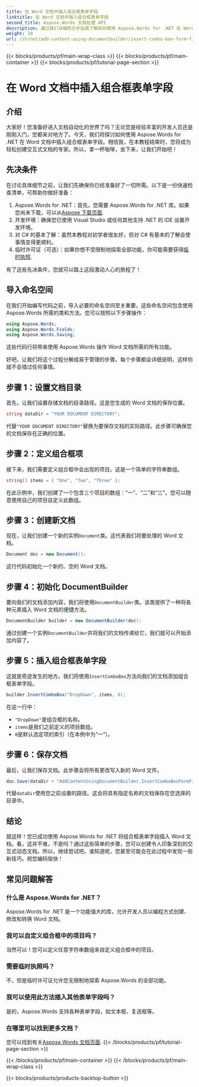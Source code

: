 ```yaml
---
title: 在 Word 文档中插入组合框表单字段
linktitle: 在 Word 文档中插入组合框表单字段
second_title: Aspose.Words 文档处理 API
description: 通过我们详细的分步指南了解如何使用 Aspose.Words for .NET 在 Word 文档中插入组合框表单字段。
weight: 10
url: /zh/net/add-content-using-documentbuilder/insert-combo-box-form-field/
---
```


{{< blocks/products/pf/main-wrap-class >}}
{{< blocks/products/pf/main-container >}}
{{< blocks/products/pf/tutorial-page-section >}}

# 在 Word 文档中插入组合框表单字段

## 介绍

大家好！您准备好进入文档自动化的世界了吗？无论您是经验丰富的开发人员还是刚刚入门，您都来对地方了。今天，我们将探讨如何使用 Aspose.Words for .NET 在 Word 文档中插入组合框表单字段。相信我，在本教程结束时，您将成为轻松创建交互式文档的专家。所以，拿一杯咖啡，坐下来，让我们开始吧！

## 先决条件

在讨论具体细节之前，让我们先确保你已经准备好了一切所需。以下是一份快速检查清单，可帮助你做好准备：

1.  Aspose.Words for .NET：首先，您需要 Aspose.Words for .NET 库。如果您尚未下载，可以从[Aspose 下载页面](https://releases.aspose.com/words/net/).
2. 开发环境：确保您已使用 Visual Studio 或任何其他支持 .NET 的 IDE 设置开发环境。
3. 对 C# 的基本了解：虽然本教程对初学者很友好，但对 C# 有基本的了解会使事情变得更顺利。
4. 临时许可证（可选）：如果你想不受限制地探索全部功能，你可能需要获得[临时执照](https://purchase.aspose.com/temporary-license/).

有了这些先决条件，您就可以踏上这段激动人心的旅程了！

## 导入命名空间

在我们开始编写代码之前，导入必要的命名空间至关重要。这些命名空间包含使用 Aspose.Words 所需的类和方法。您可以按照以下步骤操作：

```csharp
using Aspose.Words;
using Aspose.Words.Fields;
using Aspose.Words.Saving;
```

这些代码行将带来使用 Aspose.Words 操作 Word 文档所需的所有功能。

好吧，让我们将这个过程分解成易于管理的步骤。每个步骤都会详细说明，这样你就不会错过任何事情。

## 步骤 1：设置文档目录

首先，让我们设置存储文档的目录路径。这是您生成的 Word 文档的保存位置。

```csharp
string dataDir = "YOUR DOCUMENT DIRECTORY";
```

代替`"YOUR DOCUMENT DIRECTORY"`替换为要保存文档的实际路径。此步骤可确保您的文档保存在正确的位置。

## 步骤 2：定义组合框项

接下来，我们需要定义组合框中会出现的项目。这是一个简单的字符串数组。

```csharp
string[] items = { "One", "Two", "Three" };
```

在此示例中，我们创建了一个包含三个项目的数组：“一”、“二”和“三”。您可以随意使用自己的项目自定义此数组。

## 步骤 3：创建新文档

现在，让我们创建一个新的实例`Document`类。这代表我们将要处理的 Word 文档。

```csharp
Document doc = new Document();
```

这行代码初始化一个新的、空的 Word 文档。

## 步骤 4：初始化 DocumentBuilder

要向我们的文档添加内容，我们将使用`DocumentBuilder`类。该类提供了一种将各种元素插入 Word 文档的便捷方法。

```csharp
DocumentBuilder builder = new DocumentBuilder(doc);
```

通过创建一个实例`DocumentBuilder`并将我们的文档传递给它，我们就可以开始添加内容了。

## 步骤 5：插入组合框表单字段

这就是奇迹发生的地方。我们将使用`InsertComboBox`方法向我们的文档添加组合框表单字段。

```csharp
builder.InsertComboBox("DropDown", items, 0);
```

在这一行中：
- `"DropDown"`是组合框的名称。
- `items`是我们之前定义的项目数组。
- `0`是默认选定项的索引（在本例中为“一”）。

## 步骤 6：保存文档

最后，让我们保存文档。此步骤会将所有更改写入新的 Word 文件。

```csharp
doc.Save(dataDir + "AddContentUsingDocumentBuilder.InsertComboBoxFormField.docx");
```

代替`dataDir`使用您之前设置的路径。这会将具有指定名称的文档保存在您选择的目录中。

## 结论

就这样！您已成功使用 Aspose.Words for .NET 将组合框表单字段插入 Word 文档。看，这并不难，不是吗？通过这些简单的步骤，您可以创建令人印象深刻的交互式动态文档。所以，继续尝试吧。谁知道呢，您甚至可能会在此过程中发现一些新技巧。祝您编码愉快！

## 常见问题解答

### 什么是 Aspose.Words for .NET？  
Aspose.Words for .NET 是一个功能强大的库，允许开发人员以编程方式创建、修改和转换 Word 文档。

### 我可以自定义组合框中的项目吗？  
当然可以！您可以定义任意字符串数组来自定义组合框中的项目。

### 需要临时执照吗？  
不，但是临时许可证允许您无限制地探索 Aspose.Words 的全部功能。

### 我可以使用此方法插入其他表单字段吗？  
是的，Aspose.Words 支持各种表单字段，如文本框、复选框等。

### 在哪里可以找到更多文档？  
您可以找到有关[Aspose.Words 文档页面](https://reference.aspose.com/words/net/).
{{< /blocks/products/pf/tutorial-page-section >}}

{{< /blocks/products/pf/main-container >}}
{{< /blocks/products/pf/main-wrap-class >}}

{{< blocks/products/products-backtop-button >}}
